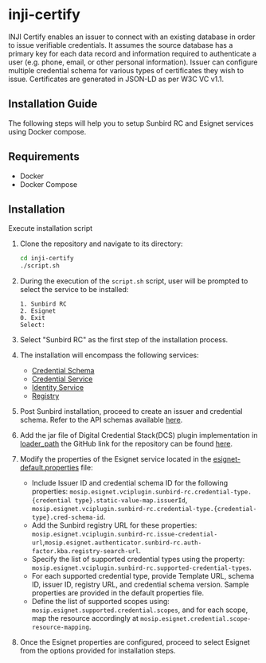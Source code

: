 # inji-certify
INJI Certify enables an issuer to connect with an existing database in order to issue verifiable credentials.
It assumes the source database has a primary key for each data record and information required to authenticate a user (e.g. phone, email, or other personal information).
Issuer can configure multiple credential schema for various types of certificates they wish to issue. Certificates are generated in JSON-LD as per W3C VC v1.1.

## Installation Guide

The following steps will help you to setup Sunbird RC and Esignet services using Docker compose.

## Requirements

* Docker
* Docker Compose

## Installation

Execute installation script

1. Clone the repository and navigate to its directory:

    ```bash
    cd inji-certify
    ./script.sh
    ```

2. During the execution of the `script.sh` script, user will be prompted to select the service to be installed:

    ```
    1. Sunbird RC
    2. Esignet
    0. Exit
    Select: 
    ```

3. Select "Sunbird RC" as the first step of the installation process.

4. The installation will encompass the following services:

    * [Credential Schema](https://github.com/Sunbird-RC/sunbird-rc-core/tree/main/services/credential-schema)
    * [Credential Service](https://github.com/Sunbird-RC/sunbird-rc-core/tree/main/services/credentials-service)
    * [Identity Service](https://github.com/Sunbird-RC/sunbird-rc-core/tree/main/services/identity-service)
    * [Registry](https://github.com/Sunbird-RC/sunbird-rc-core)

5. Post Sunbird installation, proceed to create an issuer and credential schema. Refer to the API schemas available [here](https://github.com/Sunbird-RC/sunbird-rc-core/tree/main/api-documentation).
6. Add the jar file of Digital Credential Stack(DCS) plugin implementation in [loader_path](docker-compose-esignet/loader_path) the GitHub link for the repository can be found [here](https://github.com/mosip/digital-credential-plugins).
7. Modify the properties of the Esignet service located in the [esignet-default.properties](docker-compose-esignet/config/esignet-default.properties) file:

    - Include Issuer ID and credential schema ID for the following properties: `mosip.esignet.vciplugin.sunbird-rc.credential-type.{credential type}.static-value-map.issuerId`, `mosip.esignet.vciplugin.sunbird-rc.credential-type.{credential-type}.cred-schema-id`.
    - Add the Sunbird registry URL for these properties: `mosip.esignet.vciplugin.sunbird-rc.issue-credential-url`,`mosip.esignet.authenticator.sunbird-rc.auth-factor.kba.registry-search-url`.
    - Specify the list of supported credential types using the property: `mosip.esignet.vciplugin.sunbird-rc.supported-credential-types`.
    - For each supported credential type, provide Template URL, schema ID, issuer ID, registry URL, and credential schema version. Sample properties are provided in the default properties file.
    - Define the list of supported scopes using: `mosip.esignet.supported.credential.scopes`, and for each scope, map the resource accordingly at `mosip.esignet.credential.scope-resource-mapping`.

8. Once the Esignet properties are configured, proceed to select Esignet from the options provided for installation steps.
